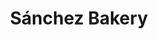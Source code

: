 ---
title: "Sánchez Bakery"
url: /tomelloso/sanchez-bakery-calle-don-victor-penasco/
shop: panadería
---